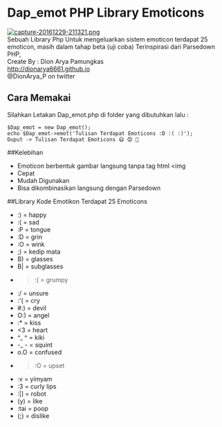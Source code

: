 # Dap_emot PHP Library Emoticons
[![capture-20161229-211321.png](https://s24.postimg.org/3l9f34hj9/capture_20161229_211321.png)](https://postimg.org/image/7ue55aksh/)<br />
Sebuah Library Php Untuk mengeluarkan sistem emoticon terdapat 25 emoticon, masih dalam tahap beta (uji coba)
Terinspirasi dari Parsedown PHP,
<br />
Create By : Dion Arya Pamungkas <br />
http://dionarya6661.github.io <br />
@DionArya_P on twitter <br />

## Cara Memakai

Silahkan Letakan Dap_emot.php di folder yang dibutuhkan lalu :
```
$Dap_emot = new Dap_emot();
echo $Dap_emot->emot('Tulisan Terdapat Emoticons :D :( :)');
Ouput -> Tulisan Terdapat Emoticons 😃 😟 🙂
```

##Kelebihan

* Emoticon berbentuk gambar langsung tanpa tag html <img
* Cepat
* Mudah Digunakan
* Bisa dikombinasikan langsung dengan Parsedown

##Library Kode Emotikon Terdapat 25 Emoticons

* :) = happy
* :( = sad
* :P = tongue
* :D = grin
* :O = wink
* ;) = kedip mata
* B) = glasses
* B| = subglasses
* >:( = grumpy
* :/  = unsure
* :'( = cry
* #:) = devil
* O:) = angel
* :*  = kiss
* <3  = heart
* ^_ ^ = kiki
* -_ - = squint
* o.O = confused
* >:O = upset
* :v = yimyam
* :3 = curly lips
* :|] = robot
* (y) = like
* :tai = poop
* (;) = dislike
